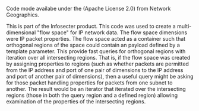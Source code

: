 Code mode availabe under the (Apache License 2.0) from Network Geographics.

This is part of the Infosecter product. This code was used to create a multi-dimensional "flow space" for IP network data.
The flow space dimensions were IP packet properties. The flow space acted as a container such that orthogonal regions of the
space could contain an payload defined by a template parameter. This provide fast queries for orthogonal regions with iteration
over all intersecting regions. That is, if the flow space was created by assigning properties to regions (such as whether packets
are permitted from the IP address and port of one pair of dimensions to the IP address and port of another pair of dimensions),
then a useful query might be asking for those packet handling properties for packets from one subnet to another. The result
would be an iterator that iterated over the intersecting regions (those in both the query region and a defined region) allowing
examination of the properties of the intersecting regions.
